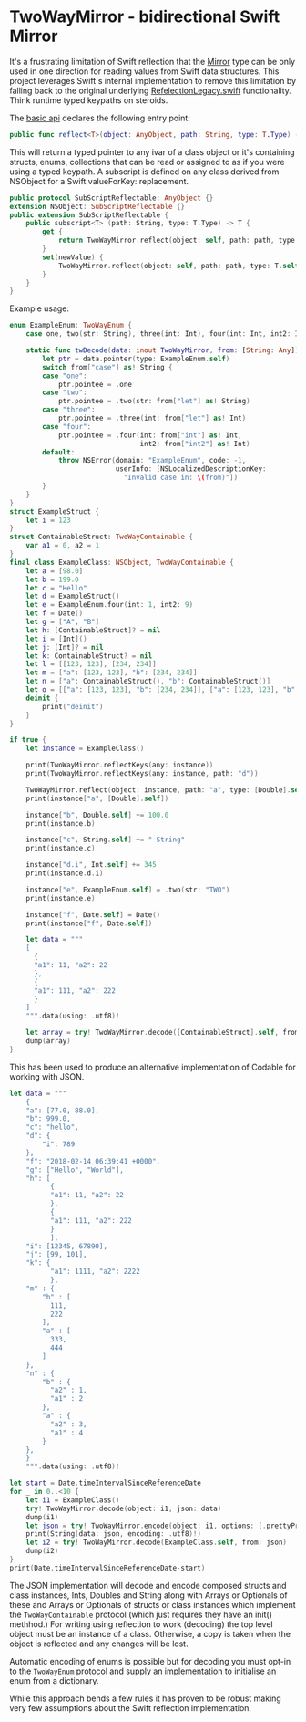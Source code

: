 # TwoWayMirror - bidirectional Swift Mirror

It's a frustrating limitation of Swift reflection that the [Mirror](http://nshipster.com/mirrortype/) type
can be only used in one direction for reading values from Swift data structures. This project leverages
Swift's internal implementation to remove this limitation by falling back to the original underlying
[RefelectionLegacy.swift](https://github.com/apple/swift/blob/master/stdlib/public/core/ReflectionLegacy.swift#L86)
functionality. Think runtime typed keypaths on steroids.

The [basic api](TwoWayMirror.playground/Sources/TwoWayMirror.swift) declares the following entry point:

```Swift
public func reflect<T>(object: AnyObject, path: String, type: T.Type) -> UnsafeMutablePointer<T>
```
This will return a typed pointer to any ivar of a class object or it's containing structs, enums, collections
that can be read or assigned to as if you were using a typed keypath.
A subscript is defined on any class derived from NSObject for a Swift valueForKey: replacement.

```Swift
public protocol SubScriptReflectable: AnyObject {}
extension NSObject: SubScriptReflectable {}
public extension SubScriptReflectable {
    public subscript<T> (path: String, type: T.Type) -> T {
        get {
            return TwoWayMirror.reflect(object: self, path: path, type: T.self).pointee
        }
        set(newValue) {
            TwoWayMirror.reflect(object: self, path: path, type: T.self).pointee = newValue
        }
    }
}
```

Example usage:

```Swift
enum ExampleEnum: TwoWayEnum {
    case one, two(str: String), three(int: Int), four(int: Int, int2: Int)

    static func twDecode(data: inout TwoWayMirror, from: [String: Any]) throws {
        let ptr = data.pointer(type: ExampleEnum.self)
        switch from["case"] as! String {
        case "one":
            ptr.pointee = .one
        case "two":
            ptr.pointee = .two(str: from["let"] as! String)
        case "three":
            ptr.pointee = .three(int: from["let"] as! Int)
        case "four":
            ptr.pointee = .four(int: from["int"] as! Int,
                                int2: from["int2"] as! Int)
        default:
            throw NSError(domain: "ExampleEnum", code: -1,
                          userInfo: [NSLocalizedDescriptionKey:
                            "Invalid case in: \(from)"])
        }
    }
}
struct ExampleStruct {
    let i = 123
}
struct ContainableStruct: TwoWayContainable {
    var a1 = 0, a2 = 1
}
final class ExampleClass: NSObject, TwoWayContainable {
    let a = [98.0]
    let b = 199.0
    let c = "Hello"
    let d = ExampleStruct()
    let e = ExampleEnum.four(int: 1, int2: 9)
    let f = Date()
    let g = ["A", "B"]
    let h: [ContainableStruct]? = nil
    let i = [Int]()
    let j: [Int]? = nil
    let k: ContainableStruct? = nil
    let l = [[123, 123], [234, 234]]
    let m = ["a": [123, 123], "b": [234, 234]]
    let n = ["a": ContainableStruct(), "b": ContainableStruct()]
    let o = [["a": [123, 123], "b": [234, 234]], ["a": [123, 123], "b": [234, 234]]]
    deinit {
        print("deinit")
    }
}

if true {
    let instance = ExampleClass()

    print(TwoWayMirror.reflectKeys(any: instance))
    print(TwoWayMirror.reflectKeys(any: instance, path: "d"))

    TwoWayMirror.reflect(object: instance, path: "a", type: [Double].self).pointee += [11.0]
    print(instance["a", [Double].self])

    instance["b", Double.self] += 100.0
    print(instance.b)

    instance["c", String.self] += " String"
    print(instance.c)

    instance["d.i", Int.self] += 345
    print(instance.d.i)

    instance["e", ExampleEnum.self] = .two(str: "TWO")
    print(instance.e)

    instance["f", Date.self] = Date()
    print(instance["f", Date.self])

    let data = """
    [
      {
      "a1": 11, "a2": 22
      },
      {
      "a1": 111, "a2": 222
      }
    ]
    """.data(using: .utf8)!

    let array = try! TwoWayMirror.decode([ContainableStruct].self, from: data)
    dump(array)
}
```

This has been used to produce an alternative implementation of Codable for working with JSON.

```Swift
let data = """
    {
    "a": [77.0, 88.0],
    "b": 999.0,
    "c": "hello",
    "d": {
        "i": 789
    },
    "f": "2018-02-14 06:39:41 +0000",
    "g": ["Hello", "World"],
    "h": [
          {
          "a1": 11, "a2": 22
          },
          {
          "a1": 111, "a2": 222
          }
          ],
    "i": [12345, 67890],
    "j": [99, 101],
    "k": {
          "a1": 1111, "a2": 2222
          },
    "m" : {
        "b" : [
          111,
          222
        ],
        "a" : [
          333,
          444
        ]
    },
    "n" : {
        "b" : {
          "a2" : 1,
          "a1" : 2
        },
        "a" : {
          "a2" : 3,
          "a1" : 4
        }
    },
    }
    """.data(using: .utf8)!

let start = Date.timeIntervalSinceReferenceDate
for _ in 0..<10 {
    let i1 = ExampleClass()
    try! TwoWayMirror.decode(object: i1, json: data)
    dump(i1)
    let json = try! TwoWayMirror.encode(object: i1, options: [.prettyPrinted])
    print(String(data: json, encoding: .utf8)!)
    let i2 = try! TwoWayMirror.decode(ExampleClass.self, from: json)
    dump(i2)
}
print(Date.timeIntervalSinceReferenceDate-start)
```

The JSON implementation will decode and encode composed structs and class instances,
Ints, Doubles and String along with Arrays or Optionals of these and Arrays or Optionals of
structs or class instances which implement the `TwoWayContainable` protocol (which just
requires they have an init() methhod.) For writing using reflection to work (decoding) the
top level object must be an instance of a class. Otherwise, a copy is taken when the object
is reflected and any changes will be lost.

Automatic encoding of enums is possible but for decoding you must opt-in to the `TwoWayEnum`
protocol and supply an implementation to initialise an enum from a dictionary.

While this approach bends a few rules it has proven to be robust making very few
assumptions about the Swift reflection implementation.
